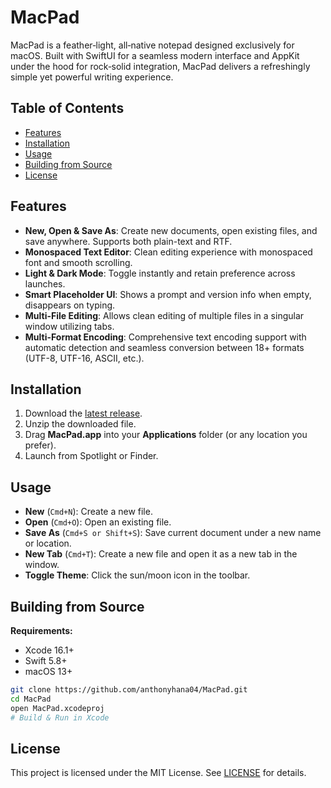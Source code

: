 # MacPad

MacPad is a feather‑light, all‑native notepad designed exclusively for macOS. Built with SwiftUI for a seamless modern interface and AppKit under the hood for rock‑solid integration, MacPad delivers a refreshingly simple yet powerful writing experience.

## Table of Contents
- [Features](#features)
- [Installation](#installation)
- [Usage](#usage)
- [Building from Source](#building-from-source)
- [License](#license)

## Features

- **New, Open & Save As**: Create new documents, open existing files, and save anywhere. Supports both plain-text and RTF.
- **Monospaced Text Editor**: Clean editing experience with monospaced font and smooth scrolling.
- **Light & Dark Mode**: Toggle instantly and retain preference across launches.
- **Smart Placeholder UI**: Shows a prompt and version info when empty, disappears on typing.
- **Multi-File Editing**: Allows clean editing of multiple files in a singular window utilizing tabs.
- **Multi-Format Encoding**: Comprehensive text encoding support with automatic detection and seamless conversion between 18+
formats (UTF-8, UTF-16, ASCII, etc.).

## Installation

1. Download the [latest release](https://github.com/anthonyhana04/MacPad/releases).
2. Unzip the downloaded file.
3. Drag **MacPad.app** into your **Applications** folder (or any location you prefer).
4. Launch from Spotlight or Finder.

## Usage

- **New** (`Cmd+N`): Create a new file.
- **Open** (`Cmd+O`): Open an existing file.
- **Save As** (`Cmd+S or Shift+S`): Save current document under a new name or location.
- **New Tab** (`Cmd+T`): Create a new file and open it as a new tab in the window. 
- **Toggle Theme**: Click the sun/moon icon in the toolbar.

## Building from Source

**Requirements:**
- Xcode 16.1+
- Swift 5.8+
- macOS 13+

```bash
git clone https://github.com/anthonyhana04/MacPad.git
cd MacPad
open MacPad.xcodeproj
# Build & Run in Xcode
```

## License

This project is licensed under the MIT License. See [LICENSE](LICENSE) for details.
